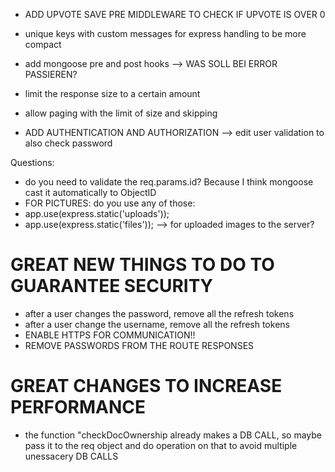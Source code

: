 - ADD UPVOTE SAVE PRE MIDDLEWARE TO CHECK IF UPVOTE IS OVER 0
- unique keys with custom messages for express handling to be more compact
- add mongoose pre and post hooks
  --> WAS SOLL BEI ERROR PASSIEREN?

- limit the response size to a certain amount
- allow paging with the limit of size and skipping

- ADD AUTHENTICATION AND AUTHORIZATION
  --> edit user validation to also check password

Questions:

- do you need to validate the req.params.id? Because I think mongoose cast it automatically to ObjectID
- FOR PICTURES: do you use any of those:
- app.use(express.static('uploads'));
- app.use(express.static('files'));
  --> for uploaded images to the server?

# GREAT NEW THINGS TO DO TO GUARANTEE SECURITY

- after a user changes the password, remove all the refresh tokens
- after a user change the username, remove all the refresh tokens
- ENABLE HTTPS FOR COMMUNICATION!!
- REMOVE PASSWORDS FROM THE ROUTE RESPONSES

# GREAT CHANGES TO INCREASE PERFORMANCE

- the function "checkDocOwnership already makes a DB CALL, so maybe pass it to the req object and do operation on that to avoid multiple unessacery DB CALLS
